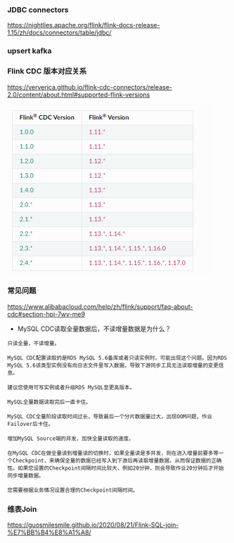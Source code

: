 ### JDBC connectors

https://nightlies.apache.org/flink/flink-docs-release-1.15/zh/docs/connectors/table/jdbc/

### upsert kafka


### Flink CDC 版本对应关系

https://ververica.github.io/flink-cdc-connectors/release-2.0/content/about.html#supported-flink-versions

![img.png](img.png)


### 常见问题

https://www.alibabacloud.com/help/zh/flink/support/faq-about-cdc#section-hpi-7wv-me9

- MySQL CDC读取全量数据后，不读增量数据是为什么？
```text
只读全量，不读增量。

MySQL CDC配置读取的是RDS MySQL 5.6备库或者只读实例时，可能出现这个问题。因为RDS MySQL 5.6该类型实例没有向日志文件里写入数据，导致下游同步工具无法读取增量的变更信息。

建议您使用可写实例或者升级RDS MySQL至更高版本。

MySQL全量数据读取完后一直卡住。

MySQL CDC全量阶段读取时间过长，导致最后一个分片数据量过大，出现OOM问题，作业Failover后卡住。

增加MySQL Source端的并发，加快全量读取的速度。

在MySQL CDC在做全量读到增量读的切换时，如果全量读是多并发，则在进入增量前要多等一个Checkpoint，来确保全量的数据已经写入到下游后再读取增量数据，从而保证数据的正确性。如果您设置的Checkpoint间隔时间比较大，例如20分钟，则会导致作业20分钟后才开始同步增量数据。

您需要根据业务情况设置合理的Checkpoint间隔时间。
```


### 维表Join

https://guosmilesmile.github.io/2020/08/21/Flink-SQL-join-%E7%BB%B4%E8%A1%A8/